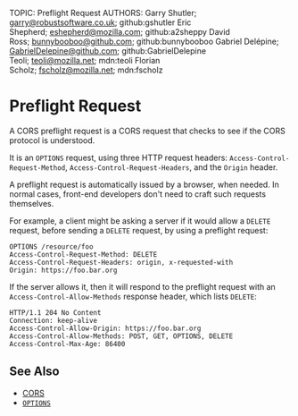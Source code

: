 TOPIC: Preflight Request
AUTHORS: Garry Shutler; garry@robustsoftware.co.uk; github:gshutler
         Eric Shepherd; eshepherd@mozilla.com; github:a2sheppy
         David Ross; bunnybooboo@github.com; github:bunnybooboo
         Gabriel Delépine; GabrielDelepine@github.com; github:GabrielDelepine
         Teoli; teoli@mozilla.net; mdn:teoli
         Florian Scholz; fscholz@mozilla.net; mdn:fscholz

# Preflight Request

A CORS preflight request is a CORS request that checks to see if the CORS protocol is understood.

It is an `OPTIONS` request, using three HTTP request headers:
`Access-Control-Request-Method`, `Access-Control-Request-Headers`, and the
`Origin` header.

A preflight request is automatically issued by a browser, when needed. In normal cases,
front-end developers don't need to craft such requests themselves.

For example, a client might be asking a server if it would allow a `DELETE`
request, before sending a `DELETE` request, by using a preflight request:

```http
OPTIONS /resource/foo
Access-Control-Request-Method: DELETE
Access-Control-Request-Headers: origin, x-requested-with
Origin: https://foo.bar.org
```

If the server allows it, then it will respond to the preflight request with an
`Access-Control-Allow-Methods` response header, which lists `DELETE`:

```http
HTTP/1.1 204 No Content
Connection: keep-alive
Access-Control-Allow-Origin: https://foo.bar.org
Access-Control-Allow-Methods: POST, GET, OPTIONS, DELETE
Access-Control-Max-Age: 86400
```

## See Also

- [CORS](https://wiki.developer.mozilla.org/en-US/docs/Glossary/CORS)
- [`OPTIONS`](https://wiki.developer.mozilla.org/en-US/docs/Web/HTTP/Methods/OPTIONS)
